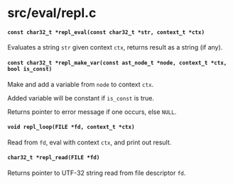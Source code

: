 # src/eval/repl.c

#### `const char32_t *repl_eval(const char32_t *str, context_t *ctx)`
Evaluates a string `str` given context `ctx`, returns result as a string (if any).

#### `const char32_t *repl_make_var(const ast_node_t *node, context_t *ctx, bool is_const)`
Make and add a variable from `node` to context `ctx`.

Added variable will be constant if `is_const` is true.

Returns pointer to error message if one occurs, else `NULL`.

#### `void repl_loop(FILE *fd, context_t *ctx)`
Read from `fd`, eval with context `ctx`, and print out result.

#### `char32_t *repl_read(FILE *fd)`
Returns pointer to UTF-32 string read from file descriptor `fd`.

